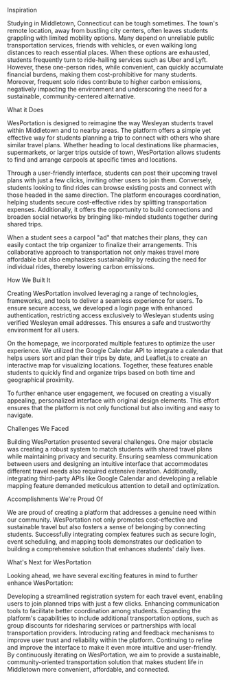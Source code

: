 Inspiration

Studying in Middletown, Connecticut can be tough sometimes. The town's remote location, away from bustling city centers, often leaves students grappling with limited mobility options. Many depend on unreliable public transportation services, friends with vehicles, or even walking long distances to reach essential places. When these options are exhausted, students frequently turn to ride-hailing services such as Uber and Lyft. However, these one-person rides, while convenient, can quickly accumulate financial burdens, making them cost-prohibitive for many students. Moreover, frequent solo rides contribute to higher carbon emissions, negatively impacting the environment and underscoring the need for a sustainable, community-centered alternative.

What it Does

WesPortation is designed to reimagine the way Wesleyan students travel within Middletown and to nearby areas. The platform offers a simple yet effective way for students planning a trip to connect with others who share similar travel plans. Whether heading to local destinations like pharmacies, supermarkets, or larger trips outside of town, WesPortation allows students to find and arrange carpools at specific times and locations.

Through a user-friendly interface, students can post their upcoming travel plans with just a few clicks, inviting other users to join them. Conversely, students looking to find rides can browse existing posts and connect with those headed in the same direction. The platform encourages coordination, helping students secure cost-effective rides by splitting transportation expenses. Additionally, it offers the opportunity to build connections and broaden social networks by bringing like-minded students together during shared trips.

When a student sees a carpool "ad" that matches their plans, they can easily contact the trip organizer to finalize their arrangements. This collaborative approach to transportation not only makes travel more affordable but also emphasizes sustainability by reducing the need for individual rides, thereby lowering carbon emissions.

How We Built It

Creating WesPortation involved leveraging a range of technologies, frameworks, and tools to deliver a seamless experience for users. To ensure secure access, we developed a login page with enhanced authentication, restricting access exclusively to Wesleyan students using verified Wesleyan email addresses. This ensures a safe and trustworthy environment for all users.

On the homepage, we incorporated multiple features to optimize the user experience. We utilized the Google Calendar API to integrate a calendar that helps users sort and plan their trips by date, and Leaflet.js to create an interactive map for visualizing locations. Together, these features enable students to quickly find and organize trips based on both time and geographical proximity.

To further enhance user engagement, we focused on creating a visually appealing, personalized interface with original design elements. This effort ensures that the platform is not only functional but also inviting and easy to navigate.

Challenges We Faced

Building WesPortation presented several challenges. One major obstacle was creating a robust system to match students with shared travel plans while maintaining privacy and security. Ensuring seamless communication between users and designing an intuitive interface that accommodates different travel needs also required extensive iteration. Additionally, integrating third-party APIs like Google Calendar and developing a reliable mapping feature demanded meticulous attention to detail and optimization.

Accomplishments We're Proud Of

We are proud of creating a platform that addresses a genuine need within our community. WesPortation not only promotes cost-effective and sustainable travel but also fosters a sense of belonging by connecting students. Successfully integrating complex features such as secure login, event scheduling, and mapping tools demonstrates our dedication to building a comprehensive solution that enhances students' daily lives.

What's Next for WesPortation

Looking ahead, we have several exciting features in mind to further enhance WesPortation:

Developing a streamlined registration system for each travel event, enabling users to join planned trips with just a few clicks.
Enhancing communication tools to facilitate better coordination among students.
Expanding the platform's capabilities to include additional transportation options, such as group discounts for ridesharing services or partnerships with local transportation providers.
Introducing rating and feedback mechanisms to improve user trust and reliability within the platform.
Continuing to refine and improve the interface to make it even more intuitive and user-friendly. By continuously iterating on WesPortation, we aim to provide a sustainable, community-oriented transportation solution that makes student life in Middletown more convenient, affordable, and connected.
